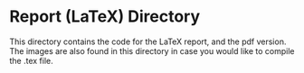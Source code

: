 # Report (LaTeX) Directory

This directory contains the code for the LaTeX report, and the pdf version.  The images are also found in this directory in case you would like to compile the .tex file.
